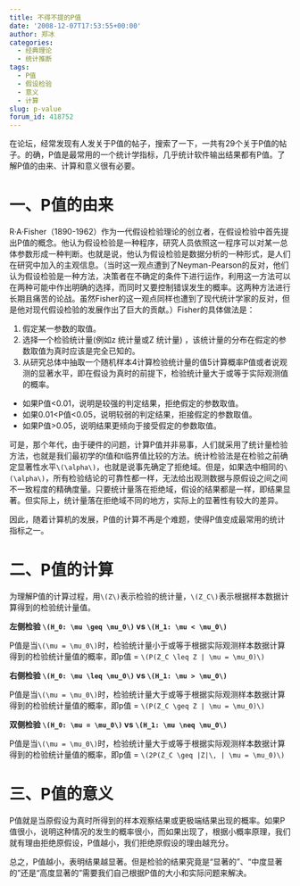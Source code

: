 ```yaml
---
title: 不得不提的P值
date: '2008-12-07T17:53:55+00:00'
author: 郑冰
categories:
  - 经典理论
  - 统计推断
tags:
  - P值
  - 假设检验
  - 意义
  - 计算
slug: p-value
forum_id: 418752
---
```


在论坛，经常发现有人发关于P值的帖子，搜索了一下，一共有29个关于P值的帖子。的确，P值是最常用的一个统计学指标，几乎统计软件输出结果都有P值。了解P值的由来、计算和意义很有必要。

<!--more-->

# 一、P值的由来

R·A·Fisher（1890-1962）作为一代假设检验理论的创立者，在假设检验中首先提出P值的概念。他认为假设检验是一种程序，研究人员依照这一程序可以对某一总体参数形成一种判断。也就是说，他认为假设检验是数据分析的一种形式，是人们在研究中加入的主观信息。（当时这一观点遭到了Neyman-Pearson的反对，他们认为假设检验是一种方法，决策者在不确定的条件下进行运作，利用这一方法可以在两种可能中作出明确的选择，而同时又要控制错误发生的概率。这两种方法进行长期且痛苦的论战。虽然Fisher的这一观点同样也遭到了现代统计学家的反对，但是他对现代假设检验的发展作出了巨大的贡献。）Fisher的具体做法是：

  1. 假定某一参数的取值。
  2. 选择一个检验统计量(例如z 统计量或Z 统计量) ，该统计量的分布在假定的参数取值为真时应该是完全已知的。
  3. 从研究总体中抽取一个随机样本4计算检验统计量的值5计算概率P值或者说观测的显著水平，即在假设为真时的前提下，检验统计量大于或等于实际观测值的概率。

  * 如果P值<0.01，说明是较强的判定结果，拒绝假定的参数取值。
  * 如果0.01<P值<0.05，说明较弱的判定结果，拒接假定的参数取值。
  * 如果P值>0.05，说明结果更倾向于接受假定的参数取值。

可是，那个年代，由于硬件的问题，计算P值并非易事，人们就采用了统计量检验方法，也就是我们最初学的t值和t临界值比较的方法。统计检验法是在检验之前确定显著性水平`\(\alpha\)`，也就是说事先确定了拒绝域。但是，如果选中相同的`\(\alpha\)`，所有检验结论的可靠性都一样，无法给出观测数据与原假设之间之间不一致程度的精确度量。只要统计量落在拒绝域，假设的结果都是一样，即结果显著。但实际上，统计量落在拒绝域不同的地方，实际上的显著性有较大的差异。

因此，随着计算机的发展，P值的计算不再是个难题，使得P值变成最常用的统计指标之一。

# 二、P值的计算

为理解P值的计算过程，用`\(Z\)`表示检验的统计量，`\(Z_C\)`表示根据样本数据计算得到的检验统计量值。

**左侧检验 `\(H_0: \mu \geq \mu_0\)` vs `\(H_1: \mu < \mu_0\)`**

P值是当`\(\mu = \mu_0\)`时，检验统计量小于或等于根据实际观测样本数据计算得到的检验统计量值的概率，即p值 = `\(P(Z_C \leq Z | \mu = \mu_0)\)`

**右侧检验 `\(H_0: \mu \leq \mu_0\)` vs `\(H_1: \mu > \mu_0\)`**

P值是当`\(\mu = \mu_0\)`时，检验统计量大于或等于根据实际观测样本数据计算得到的检验统计量值的概率，即p值 = `\(P(Z_C \geq Z | \mu = \mu_0)\)`

**双侧检验 `\(H_0: \mu = \mu_0\)` vs `\(H_1: \mu \neq \mu_0\)`**

P值是当`\(\mu = \mu_0\)`时，检验统计量大于或等于根据实际观测样本数据计算得到的检验统计量值的概率，即p值 = `\(2P(Z_C \geq |Z|\, | \mu = \mu_0)\)`

# 三、P值的意义

P值就是当原假设为真时所得到的样本观察结果或更极端结果出现的概率。如果P值很小，说明这种情况的发生的概率很小，而如果出现了，根据小概率原理，我们就有理由拒绝原假设，P值越小，我们拒绝原假设的理由越充分。

总之，P值越小，表明结果越显著。但是检验的结果究竟是“显著的”、“中度显著的”还是“高度显著的”需要我们自己根据P值的大小和实际问题来解决。
